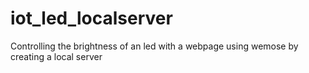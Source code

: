 # iot_led_localserver
Controlling the brightness of an led with a webpage using wemose by creating a local server
